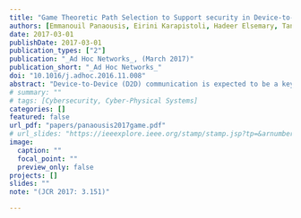 ```yaml
---
title: "Game Theoretic Path Selection to Support security in Device-to-Device Communications"
authors: [Emmanouil Panaousis, Eirini Karapistoli, Hadeer Elsemary, Tansu Alpcan, MHR Khuzani, Anastasios A. Economides]
date: 2017-03-01
publishDate: 2017-03-01
publication_types: ["2"]
publication: "_Ad Hoc Networks_, (March 2017)"
publication_short: "_Ad Hoc Networks_"
doi: "10.1016/j.adhoc.2016.11.008"
abstract: "Device-to-Device (D2D) communication is expected to be a key feature supported by 5G networks, especially due to the proliferation of Mobile Edge Computing (MEC), which has a prominent role in reducing network stress by shifting computational tasks from the Internet to the mobile edge. Apart from being part of MEC, D2D can extend cellular coverage allowing users to communicate directly when telecommunication infrastructure is highly congested or absent. This significant departure from the typical cellular paradigm imposes the need for decentralised network routing protocols. Moreover, enhanced capabilities of mobile devices and D2D networking will likely result in proliferation of new malware types and epidemics. Although the literature is rich in terms of D2D routing protocols that enhance quality-of-service and energy consumption, they provide only basic security support, e.g., in the form of encryption. Routing decisions can, however, contribute to collaborative detection of mobile malware by leveraging different kinds of anti-malware software installed on mobile devices. Benefiting from the cooperative nature of D2D communications, devices can rely on each others’ contributions to detect malware. The impact of our work is geared towards having more malware-free D2D networks. To achieve this, we designed and implemented a novel routing protocol for D2D communications that optimises routing decisions for explicitly improving malware detection. The protocol identifies optimal network paths, in terms of malware mitigation and energy spent for malware detection, based on a game theoretic model. Diverse capabilities of network devices running different types of anti-malware software and their potential for inspecting messages relayed towards an intended destination device are leveraged using game theoretic tools. An optimality analysis of both Nash and Stackelberg security games is undertaken, including both zero and non-zero sum variants, and the Defender’s equilibrium strategies. By undertaking network simulations, theoretical results obtained are illustrated through randomly generated network scenarios showing how our protocol outperforms conventional routing protocols, in terms of expected payoff, which consists of: security damage inflicted by malware and malware detection cost."
# summary: ""
# tags: [Cybersecurity, Cyber-Physical Systems]
categories: []
featured: false
url_pdf: "papers/panaousis2017game.pdf"
# url_slides: "https://ieeexplore.ieee.org/stamp/stamp.jsp?tp=&arnumber=8894107"
image:
  caption: ""
  focal_point: ""
  preview_only: false
projects: []
slides: ""
note: "(JCR 2017: 3.151)"

---
```

